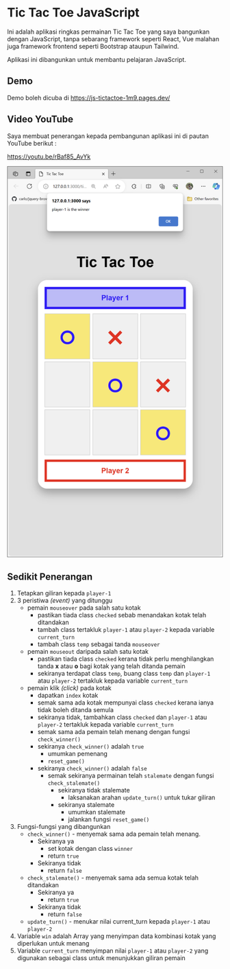 # Tic Tac Toe JavaScript

Ini adalah aplikasi ringkas permainan Tic Tac Toe yang saya bangunkan dengan JavaScript, tanpa sebarang framework seperti React, Vue malahan juga framework frontend seperti Bootstrap ataupun Tailwind.

Aplikasi ini dibangunkan untuk membantu pelajaran JavaScript.

## Demo

Demo boleh dicuba di https://js-tictactoe-1m9.pages.dev/

## Video YouTube

Saya membuat penerangan kepada pembangunan aplikasi ini di pautan YouTube berikut : 

https://youtu.be/rBaf85_AvYk

![alt Tic Tac Toe](screenshot.png)

## Sedikit Penerangan

1. Tetapkan giliran kepada `player-1`
2. 3 peristiwa _(event)_ yang ditunggu
    * pemain `mouseover` pada salah satu kotak
        * pastikan tiada class `checked` sebab menandakan kotak telah ditandakan
        * tambah class tertakluk `player-1` atau `player-2` kepada variable `current_turn`
        * tambah class `temp` sebagai tanda `mouseover`
    * pemain `mouseout` daripada salah satu kotak
        * pastikan tiada class `checked` kerana tidak perlu menghilangkan tanda **x** atau **o** bagi kotak yang telah ditanda pemain
        * sekiranya terdapat class `temp`, buang class `temp` dan `player-1` atau `player-2` tertakluk kepada variable `current_turn`
    * pemain klik _(click)_ pada kotak
        * dapatkan `index` kotak
        * semak sama ada kotak mempunyai class `checked` kerana ianya tidak boleh ditanda semula
        * sekiranya tidak, tambahkan class `checked` dan `player-1` atau `player-2` tertakluk kepada variable `current_turn`
        * semak sama ada pemain telah menang dengan fungsi `check_winner()`
        * sekiranya `check_winner()` adalah `true`
            * umumkan pemenang
            * `reset_game()` 
        * sekiranya `check_winner()` adalah `false`
            * semak sekiranya permainan telah `stalemate` dengan fungsi `check_stalemate()`
                * sekiranya tidak stalemate
                    * laksanakan arahan `update_turn()` untuk tukar giliran
                * sekiranya stalemate
                    * umumkan stalemate
                    * jalankan fungsi `reset_game()`
3. Fungsi-fungsi yang dibangunkan
    * `check_winner()` - menyemak sama ada pemain telah menang.
        * Sekiranya ya 
            * set kotak dengan class `winner`
            * return `true`
        * Sekiranya tidak
            * return `false`
    * `check_stalemate()` - menyemak sama ada semua kotak telah ditandakan
        * Sekiranya ya
            * return `true`
        * Sekiranya tidak
            * return `false`
    * `update_turn()` - menukar nilai current_turn kepada `player-1` atau `player-2`
4. Variable `win` adalah Array yang menyimpan data kombinasi kotak yang diperlukan untuk menang
5. Variable `current_turn` menyimpan nilai `player-1` atau `player-2` yang digunakan sebagai class untuk menunjukkan giliran pemain
